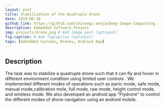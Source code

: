 ```yaml
---
layout: post
title: Stabilization of the Quadruple drone
date: 2019-06-30
github_link: https://github.com/shivangi-aneja/Deep-Image-Composting
description: Embedded Software Project
img: projects/drone.png # Add image post (optional)
fig-caption: # Add figcaption (optional)
tags: [Embedded Systems, Drones, Android App]
---
```


## Description
The task was to stabilize a quadruple drone such that it can fly and hover in different environment condition using limited user controls . We implemented different modes of operations such as panic mode, safe mode, manual mode,calibration mole, full mode, raw mode, height control mode, and wireless mode. We also developed an android app "Flydrone" to control the different modes of drone navigation using an android mobile.



